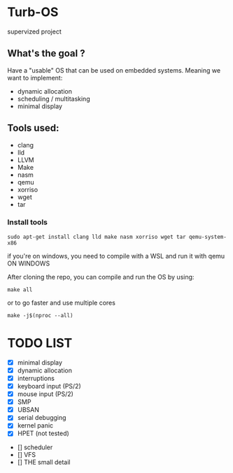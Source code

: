 # Turb-OS
supervized project

## What's the goal ?

Have a "usable" OS that can be used on embedded systems. 
Meaning we want to implement:
- dynamic allocation
- scheduling / multitasking
- minimal display

## Tools used:
- clang
- lld
- LLVM
- Make
- nasm
- qemu
- xorriso
- wget
- tar

### Install tools
```
sudo apt-get install clang lld make nasm xorriso wget tar qemu-system-x86
```

if you're on windows, you need to compile with a WSL and run it with qemu ON WINDOWS

After cloning the repo, you can compile and run the OS by using:
```
make all
```
or to go faster and use multiple cores
```
make -j$(nproc --all)
```


# TODO LIST

- [x] minimal display
- [x] dynamic allocation
- [x] interruptions
- [x] keyboard input (PS/2)
- [x] mouse input (PS/2)
- [x] SMP
- [x] UBSAN
- [x] serial debugging
- [x] kernel panic
- [x] HPET (not tested)
- [] scheduler
- [] VFS
- [] THE small detail
